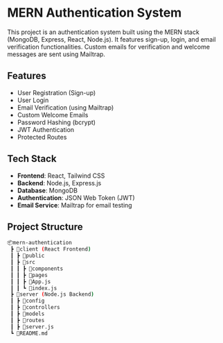 # MERN Authentication System

This project is an authentication system built using the MERN stack (MongoDB, Express, React, Node.js). It features sign-up, login, and email verification functionalities. Custom emails for verification and welcome messages are sent using Mailtrap.

## Features

- User Registration (Sign-up)
- User Login
- Email Verification (using Mailtrap)
- Custom Welcome Emails
- Password Hashing (bcrypt)
- JWT Authentication
- Protected Routes

## Tech Stack

- **Frontend**: React, Tailwind CSS
- **Backend**: Node.js, Express.js
- **Database**: MongoDB
- **Authentication**: JSON Web Token (JWT)
- **Email Service**: Mailtrap for email testing

## Project Structure

```bash
📦mern-authentication
 ┣ 📂client (React Frontend)
 ┃ ┣ 📂public
 ┃ ┣ 📂src
 ┃ ┃ ┣ 📂components
 ┃ ┃ ┣ 📂pages
 ┃ ┃ ┣ 📜App.js
 ┃ ┃ ┗ 📜index.js
 ┣ 📂server (Node.js Backend)
 ┃ ┣ 📂config
 ┃ ┣ 📂controllers
 ┃ ┣ 📂models
 ┃ ┣ 📂routes
 ┃ ┣ 📜server.js
 ┗ 📜README.md
